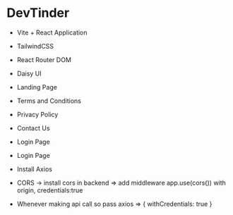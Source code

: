 # DevTinder

- Vite + React Application
- TailwindCSS
- React Router DOM
- Daisy UI

- Landing Page
 - Terms and Conditions
 - Privacy Policy
 - Contact Us

- Login Page
 - Login Page
 - Install Axios
 - CORS -> install cors in backend => add middleware app.use(cors()) with origin, credentials:true
 - Whenever making api call so pass axios => { withCredentials: true }

 